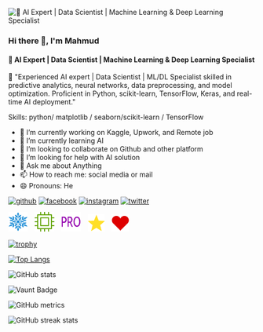 ![💼 AI Expert | Data Scientist | Machine Learning & Deep Learning Specialist](https://scontent.fcla1-1.fna.fbcdn.net/v/t39.30808-6/489380326_1206660984502189_4832918797039115545_n.jpg?stp=dst-jpg_s960x960_tt6&_nc_cat=106&ccb=1-7&_nc_sid=cc71e4&_nc_eui2=AeHfqlKzLRvqvNJDeCt-l2czLEE1egb3AAQsQTV6BvcABOPvP73k5sBc3imbdAaxv0qwUY-qBWZF-2XmZVOyc8SI&_nc_ohc=iVqr6TgOgggQ7kNvwGECfzS&_nc_oc=AdmiEAO_glZ_YMN3QI20BHzX7OE_231s-z2SV6Vt0vUOS1GidgbCX_w4FoxcSmvMlmo&_nc_zt=23&_nc_ht=scontent.fcla1-1.fna&_nc_gid=XX7rfPVRbKOTL2q5_GbK0w&oh=00_AYFBo7GM8O-mmI_kEGacCZAcwhGxVn1gYu1DnBzEHIDmuw&oe=67F5E0A7)
### Hi there 👋, I'm Mahmud
#### 💼 AI Expert | Data Scientist | Machine Learning & Deep Learning Specialist


🧠 "Experienced AI expert | Data Scientist | ML/DL Specialist skilled in predictive analytics, neural networks, data preprocessing, and model optimization. Proficient in Python, scikit-learn, TensorFlow, Keras, and real-time AI deployment."

Skills: python/ matplotlib / seaborn/scikit-learn / TensorFlow

- 🔭 I’m currently working on Kaggle, Upwork, and Remote job  
- 🌱 I’m currently learning AI 
- 👯 I’m looking to collaborate on Github and other platform 
- 🤔 I’m looking for help with AI solution 
- 💬 Ask me about Anything  
- 📫 How to reach me: social media or mail  
- 😄 Pronouns: He 


[<img src='https://cdn.jsdelivr.net/npm/simple-icons@3.0.1/icons/github.svg' alt='github' height='40'>](https://github.com/Al-Mahmud0)  [<img src='https://cdn.jsdelivr.net/npm/simple-icons@3.0.1/icons/facebook.svg' alt='facebook' height='40'>](https://www.facebook.com/LuxuryVoyages)  [<img src='https://cdn.jsdelivr.net/npm/simple-icons@3.0.1/icons/instagram.svg' alt='instagram' height='40'>](https://www.instagram.com/a.mx.luxury/)  [<img src='https://cdn.jsdelivr.net/npm/simple-icons@3.0.1/icons/twitter.svg' alt='twitter' height='40'>](https://twitter.com/HM_MAHMUD_AI)  

<a href='https://archiveprogram.github.com/'><img src='https://raw.githubusercontent.com/acervenky/animated-github-badges/master/assets/acbadge.gif' width='40' height='40'></a> <a href='https://docs.github.com/en/developers'><img src='https://raw.githubusercontent.com/acervenky/animated-github-badges/master/assets/devbadge.gif' width='40' height='40'></a> <a href='https://github.com/pricing'><img src='https://raw.githubusercontent.com/acervenky/animated-github-badges/master/assets/pro.gif' width='40' height='40'></a> <a href='https://stars.github.com/'><img src='https://raw.githubusercontent.com/acervenky/animated-github-badges/master/assets/starbadge.gif' width='35' height='35'></a> <a href='https://docs.github.com/en/github/supporting-the-open-source-community-with-github-sponsors'><img src='https://raw.githubusercontent.com/acervenky/animated-github-badges/master/assets/sponsorbadge.gif' width='35' height='35'></a> 

[![trophy](https://github-profile-trophy.vercel.app/?username=Al-Mahmud0)](https://github.com/ryo-ma/github-profile-trophy)

[![Top Langs](https://github-readme-stats.vercel.app/api/top-langs/?username=Al-Mahmud0)](https://github.com/anuraghazra/github-readme-stats)

![GitHub stats](https://github-readme-stats.vercel.app/api?username=Al-Mahmud0&show_icons=true&count_private=true)  

![Vaunt Badge](https://api.vaunt.dev/v1/github/entities/Al-Mahmud0/contributions?format=svg&private=true)  

![GitHub metrics](https://metrics.lecoq.io/Al-Mahmud0)  

![GitHub streak stats](https://streak-stats.demolab.com/?user=Al-Mahmud0)  

